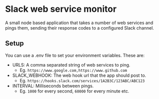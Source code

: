 # Slack web service monitor
A small node based application that takes a number of web services and pings them, sending their response codes to a configured Slack channel.

## Setup
You can use a .env file to set your environment variables. These are:
- URLS: A comma separated string of web services to ping.
  - Eg. `https://www.google.com,https://www.github.com`
- SLACK_WEBHOOK: The web hook url that the app should post to.
  - Eg. `https://hooks.slack.com/services/1A2B3C/123ABC/ABC123`
- INTERVAL: Milliseconds between pings.
  - Eg. `1000` for every second, `60000` for every minute etc.